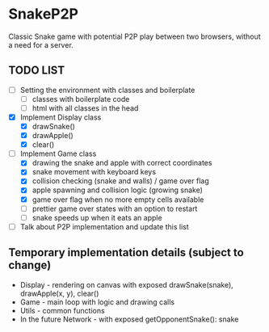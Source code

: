 # SnakeP2P

Classic Snake game with potential P2P play between two browsers, without a need for a server.

## TODO LIST

- [ ] Setting the environment with classes and boilerplate
  - [ ] classes with boilerplate code
  - [ ] html with all classes in the head

- [x] Implement Display class
  - [x] drawSnake() 
  - [x] drawApple()
  - [x] clear()

- [ ] Implement Game class
  - [X] drawing the snake and apple with correct coordinates
  - [X] snake movement with keyboard keys
  - [X] collision checking (snake and walls) / game over flag
  - [X] apple spawning and collision logic (growing snake) 
  - [X] game over flag when no more empty cells available
  - [ ] prettier game over states with an option to restart
  - [ ] snake speeds up when it eats an apple

- [ ] Talk about P2P implementation and update this list

## Temporary implementation details (subject to change)
- Display - rendering on canvas with exposed drawSnake(snake), drawApple(x, y), clear()
- Game - main loop with logic and drawing calls
- Utils - common functions
- In the future Network - with exposed getOpponentSnake(): snake
